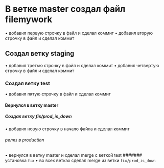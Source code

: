 # В ветке master cоздал файл filemywork
•	добавил первую строчку в файл и сделал коммит
•	добавил вторую строчку в файл и сделал коммит
## Создал ветку staging
•	добавил третью строчку в файл и сделал коммит
•	добавил четвертую строчку в файл и сделал коммит
### Создал ветку test
•	добавил пятую строчку в файл и сделал коммит
#### Вернулся в ветку master
##### Создал ветку fix/prod_is_down 
•	добавил новую строчку в начало файла и сделал коммит
###### релиз в production
•	вернулся в ветку master и сделал merge c веткой test
####### установка `fix`
•	во всех ветках сделал merge из ветки `fix/prod_is_down` 

